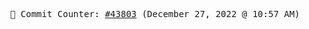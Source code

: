 <p align="center">
    <samp>
        📮 Commit Counter: <a href="https://github.com/Javascript-void0/Javascript-void0/commits/main">#43803</a> (December 27, 2022 @ 10:57 AM)
    </samp>
</p>